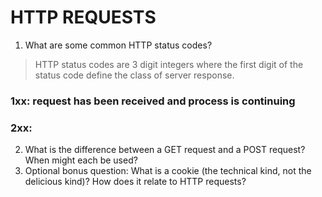 # HTTP REQUESTS

1. What are some common HTTP status codes?
> HTTP status codes are 3 digit integers where the first digit of the status code define the class of server response.

### 1xx: request has been received and process is continuing
### 2xx: 

2. What is the difference between a GET request and a POST  request? When might each be used?
3. Optional bonus question: What is a cookie (the technical kind, not the delicious kind)? How does it relate to HTTP requests?